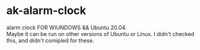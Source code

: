 # ak-alarm-clock
alarm clock FOR WIUNDOWS && Ubuntu 20.04. <br>
Maybe it can be run on other versions of Ubuntu or Linux. I didn't checked this, and didn't comipled for these.
